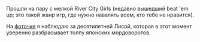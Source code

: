 ﻿Прошли на пару с мелкой River City Girls (недавно вышедший beat 'em up; это такой жанр игр, где нужно навалять всем, кто тебе не нравится).

На [фоточке](ru.jpg) я наблюдаю  за десятилетней Лисой, которая в этот момент уверенно разбрасывает толпу японских мордоворотов.